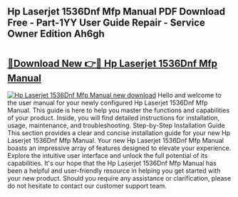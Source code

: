 ## Hp Laserjet 1536Dnf Mfp Manual PDF Download Free - Part-1YY User Guide Repair - Service Owner Edition Ah6gh

# <h2><a href="http://bc28528.oget.top/?id=Hp+Laserjet+1536Dnf+Mfp+Manual">🔗Download New 👉🔴 Hp Laserjet 1536Dnf Mfp Manual</a></h2>

[![Hp Laserjet 1536Dnf Mfp Manual new download](https://i.imgur.com/5g1atiW.png)](http://bc28528.oget.top/?id=Hp+Laserjet+1536Dnf+Mfp+Manual)
Hello and welcome to the user manual for your newly configured Hp Laserjet 1536Dnf Mfp Manual. This guide is here to help you master the functions and capabilities of your product. Inside, you will find detailed instructions for installation, usage, maintenance, and troubleshooting. Step-by-Step Installation Guide This section provides a clear and concise installation guide for your new Hp Laserjet 1536Dnf Mfp Manual. Your new Hp Laserjet 1536Dnf Mfp Manual boasts an impressive array of features designed to elevate your experience. Explore the intuitive user interface and unlock the full potential of its capabilities. It's our hope that the Hp Laserjet 1536Dnf Mfp Manual has been a helpful and user-friendly resource in helping you get started with your new product. Should you require any assistance or clarification, please do not hesitate to contact our customer support team.
